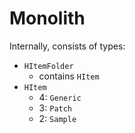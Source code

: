 # Monolith

Internally, consists of types:

- `HItemFolder`
  - contains `HItem`
- `HItem`
  - 4: `Generic`
  - 3: `Patch`
  - 2: `Sample`
